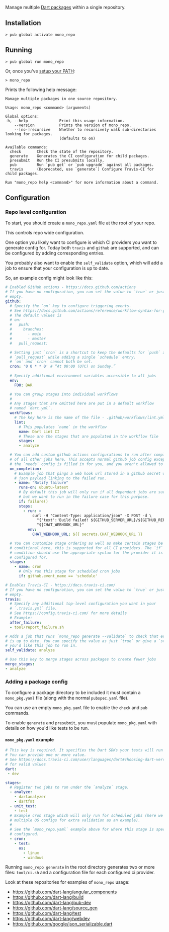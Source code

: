 Manage multiple [Dart packages] within a single repository.

## Installation

```console
> pub global activate mono_repo
```

## Running

```console
> pub global run mono_repo
```

Or, once you've [setup your PATH]:

```console
> mono_repo
```

Prints the following help message: 

```
Manage multiple packages in one source repository.

Usage: mono_repo <command> [arguments]

Global options:
-h, --help              Print this usage information.
    --version           Prints the version of mono_repo.
    --[no-]recursive    Whether to recursively walk sub-directories looking for packages.
                        (defaults to on)

Available commands:
  check       Check the state of the repository.
  generate    Generates the CI configuration for child packages.
  presubmit   Run the CI presubmits locally.
  pub         Run `pub get` or `pub upgrade` against all packages.
  travis      (Deprecated, use `generate`) Configure Travis-CI for child packages.

Run "mono_repo help <command>" for more information about a command.
```

## Configuration

### Repo level configuration

To start, you should create a `mono_repo.yaml` file at the root of your repo.

This controls repo wide configuration.

One option you likely want to configure is which CI providers you want to
generate config for. Today both `travis` and `github` are supported, and
can be configured by adding corresponding entries.

You probably also want to enable the `self_validate` option, which will add a
job to ensure that your configuration is up to date.

So, an example config might look like this:

```yaml
# Enabled GitHub actions - https://docs.github.com/actions
# If you have no configuration, you can set the value to `true` or just leave it
# empty.
github:
  # Specify the `on` key to configure triggering events.
  # See https://docs.github.com/actions/reference/workflow-syntax-for-github-actions#on
  # The default values is
  # on:
  #   push:
  #     branches:
  #       - main
  #       - master
  #   pull_request:

  # Setting just `cron` is a shortcut to keep the defaults for `push` and
  # `pull_request` while adding a single `schedule` entry.
  # `on` and `cron` cannot both be set.
  cron: '0 0 * * 0' # “At 00:00 (UTC) on Sunday.”
  
  # Specify additional environment variables accessible to all jobs
  env:
    FOO: BAR

  # You can group stages into individual workflows  
  #
  # Any stages that are omitted here are put in a default workflow
  # named `dart.yml`.
  workflows:
    # The key here is the name of the file - .github/workflows/lint.yml
    lint:
      # This populates `name` in the workflow
      name: Dart Lint CI
      # These are the stages that are populated in the workflow file
      stages:
      - analyze

  # You can add custom github actions configurations to run after completion
  # of all other jobs here. This accepts normal github job config except that
  # the `needs` config is filled in for you, and you aren't allowed to pass it.
  on_completion:
    # Example job that pings a web hook url stored in a github secret with a
    # json payload linking to the failed run.
    - name: "Notify failure"
      runs-on: ubuntu-latest
      # By default this job will only run if all dependent jobs are successful,
      # but we want to run in the failure case for this purpose.
      if: failure()
      steps:
        - run: >
            curl -H "Content-Type: application/json" -X POST -d \
              "{'text':'Build failed! ${GITHUB_SERVER_URL}/${GITHUB_REPOSITORY}/actions/runs/${GITHUB_RUN_ID}'}" \
              "${CHAT_WEBHOOK_URL}"
          env:
            CHAT_WEBHOOK_URL: ${{ secrets.CHAT_WEBHOOK_URL }}

  # You can customize stage ordering as well as make certain stages be
  # conditional here, this is supported for all CI providers. The `if`
  # condition should use the appropriate syntax for the provider it is being
  # configured for.
  stages:
    - name: cron
      # Only run this stage for scheduled cron jobs
      if: github.event_name == 'schedule'

# Enables Travis-CI - https://docs.travis-ci.com/
# If you have no configuration, you can set the value to `true` or just leave it
# empty.
travis:
  # Specify any additional top-level configuration you want in your 
  # `.travis.yml` file.
  # See https://config.travis-ci.com/ for more details
  # Example:
  after_failure:
  - tool/report_failure.sh

# Adds a job that runs `mono_repo generate --validate` to check that everything
# is up to date. You can specify the value as just `true` or give a `stage`
# you'd like this job to run in.
self_validate: analyze

# Use this key to merge stages across packages to create fewer jobs
merge_stages:
- analyze
```

### Adding a package config

To configure a package directory to be included it must contain a
`mono_pkg.yaml` file (along with the normal `pubspec.yaml` file).

You can use an empty `mono_pkg.yaml` file to enable the `check` and `pub`
commands. 

To enable `generate` and `presubmit`, you must populate `mono_pkg.yaml` with
details on how you'd like tests to be run.

#### `mono_pkg.yaml` example

```yaml
# This key is required. It specifies the Dart SDKs your tests will run under
# You can provide one or more value.
# See https://docs.travis-ci.com/user/languages/dart#choosing-dart-versions-to-test-against
# for valid values
dart:
 - dev

stages:
  # Register two jobs to run under the `analyze` stage.
  - analyze:
    - dartanalyzer
    - dartfmt
  - unit_test:
    - test
  # Example cron stage which will only run for scheduled jobs (here we run
  # multiple OS configs for extra validation as an example).
  #
  # See the `mono_repo.yaml` example above for where this stage is specially
  # configured.
  - cron:
    - test:
      os:
        - linux
        - windows
```

Running `mono_repo generate` in the root directory generates two or more files:
`tool/ci.sh` and a configuration file for each configured ci provider.

Look at these repositories for examples of `mono_repo` usage:

* https://github.com/dart-lang/angular_components
* https://github.com/dart-lang/build
* https://github.com/dart-lang/pub-dev
* https://github.com/dart-lang/source_gen
* https://github.com/dart-lang/test
* https://github.com/dart-lang/webdev
* https://github.com/google/json_serializable.dart

[Dart packages]: https://dart.dev/guides/libraries/create-library-packages
[setup your PATH]: (https://dart.dev/tools/pub/cmd/pub-global#running-a-script-from-your-path)
